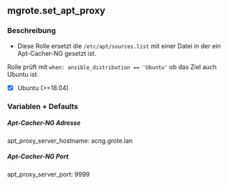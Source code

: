 ## mgrote.set_apt_proxy

### Beschreibung
- Diese Rolle ersetzt die `/etc/apt/sources.list` mit einer Datei in der ein Apt-Cacher-NG gesetzt ist.

Rolle prüft mit `when: ansible_distribution == 'Ubuntu'` ob das Ziel auch Ubuntu ist.

- [x] Ubuntu (>=18.04)

### Variablen + Defaults
##### Apt-Cacher-NG Adresse
apt_proxy_server_hostname: acng.grote.lan
##### Apt-Cacher-NG Port
apt_proxy_server_port: 9999
